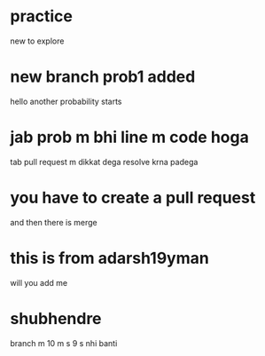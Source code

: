 # practice
new to explore

# new branch prob1 added
hello another probability starts

# jab prob m bhi line m code hoga 
tab pull request m dikkat dega resolve krna padega

# you have to create a pull request 
and then there is merge

# this is from adarsh19yman
will you add me

# shubhendre 
branch m 10 m s 9 s nhi banti

